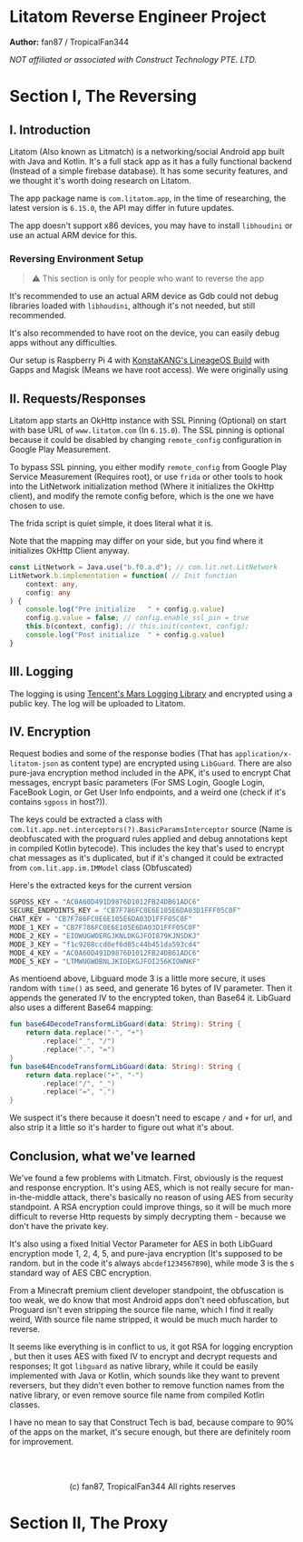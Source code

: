 # Litatom Reverse Engineer Project

**Author:** fan87 / TropicalFan344

*NOT affiliated or associated with Construct Technology PTE. LTD.*

# Section I, The Reversing

## I. Introduction
Litatom (Also known as Litmatch) is a networking/social Android app built with Java and
Kotlin. It's a full stack app as it has a fully functional backend (Instead of a simple firebase
database). It has some security features, and we thought it's worth doing research
on Litatom.

The app package name is `com.litatom.app`, in the time of researching, the latest
version is `6.15.0`, the API may differ in future updates.

The app doesn't support x86 devices, you may have to install 
`libhoudini` or use an actual ARM device for this.


### Reversing Environment Setup
> ⚠ This section is only for people who want to reverse the app

It's recommended to use an actual ARM device as Gdb could not debug libraries
loaded with `libhoudini`, although it's not needed, but still recommended.

It's also recommended to have root on the device, you can easily debug apps
without any difficulties.

Our setup is Raspberry Pi 4 with [KonstaKANG's LineageOS Build](https://konstakang.com/devices/rpi4/AOSP13/)
with Gapps and Magisk (Means we have root access). We were originally using 


## II. Requests/Responses
Litatom app starts an OkHttp instance with SSL Pinning (Optional) on start with base
URL of `www.litatom.com` (In `6.15.0`). The SSL pinning is optional because
it could be disabled by changing `remote_config` configuration in Google Play Measurement.

To bypass SSL pinning, you either modify `remote_config` from Google Play Service Measurement (Requires root),
or use `frida` or other tools to hook into the LitNetwork initialization method
(Where it initializes the OkHttp client), and modify the remote config before, which is 
the one we have chosen to use.

The frida script is quiet simple, it does literal what it is.

Note that the mapping may differ on your side, but you find where it initializes
OkHttp Client anyway.

```ts
const LitNetwork = Java.use("b.f0.a.d"); // com.lit.net.LitNetwork
LitNetwork.b.implementation = function( // Init function
    context: any,
    config: any
) {
    console.log("Pre initialize   " + config.g.value)
    config.g.value = false; // config.enable_ssl_pin = true
    this.b(context, config); // this.init(context, config);
    console.log("Post initialize  " + config.g.value)
}
```

## III. Logging
The logging is using [Tencent's Mars Logging Library](https://github.com/Tencent/mars/tree/master/mars/log) and
encrypted using a public key. The log will be uploaded to Litatom.

## IV. Encryption
Request bodies and some of the response bodies (That has `application/x-litatom-json` as content type)
are encrypted using `LibGuard`. There are also pure-java encryption method
included in the APK, it's used to encrypt Chat messages, encrypt basic parameters
(For SMS Login, Google Login, FaceBook Login, or Get User Info endpoints, and 
a weird one (check if it's contains `sgposs` in host?)).

The keys could be extracted a class with `com.lit.app.net.interceptors(?).BasicParamsInterceptor` source
(Name is deobfuscated with the proguard rules applied and debug annotations kept in
compiled Kotlin bytecode). This 
includes the key that's used to encrypt chat messages as it's duplicated, but
if it's changed it could be extracted from `com.lit.app.im.IMModel` class (Obfuscated)


Here's the extracted keys for the current version
```js
SGPOSS_KEY = "AC0A60D491D9876D1012FB24DB61ADC6"
SECURE_ENDPOINTS_KEY = "CB7F786FC0E6E105E6DA03D1FFF05C0F"
CHAT_KEY = "CB7F786FC0E6E105E6DA03D1FFF05C0F"
MODE_1_KEY = "CB7F786FC0E6E105E6DA03D1FFF05C0F"
MODE_2_KEY = "EIOWUGWOERGJKNLDKGJFOI879KJNSDKJ"
MODE_3_KEY = "f1c9208ccd8ef6d85c44b451da593cd4"
MODE_4_KEY = "AC0A60D491D9876D1012FB24DB61ADC6"
MODE_5_KEY = "LTMWUGWOBNLJKIOEKGJFOI256KIOWNKF"
```

As mentioend above, Libguard mode 3 is a little more secure, it uses random with `time()` as seed, 
and generate 16 bytes of IV parameter. Then it appends the generated IV to the encrypted token, than Base64 it. LibGuard also uses a different Base64 mapping:
```kt
fun base64DecodeTransformLibGuard(data: String): String {
    return data.replace("-", "+")
        .replace("_", "/")
        .replace(".", "=")
}
fun base64EncodeTransformLibGuard(data: String): String {
    return data.replace("+", "-")
        .replace("/", "_")
        .replace("=", ".")
}
```

We suspect it's there because it doesn't need to escape `/` and `+` for url, and also strip it a little so it's harder to figure out what it's about.

## Conclusion, what we've learned
We've found a few problems with Litmatch. First, obviously is the request and response
encryption. It's using AES, which is not really secure for man-in-the-middle attack,
there's basically no reason of using AES from security standpoint. A RSA encryption
could improve things, so it will be much more difficult to reverse Http requests by
simply decrypting them - because we don't have the private key.

It's also using a fixed Initial Vector Parameter for AES in both LibGuard encryption
mode 1, 2, 4, 5, and pure-java encryption (It's supposed to be random. but in the code
it's always `abcdef1234567890`), while mode 3 is the s standard way of AES CBC encryption.

From a Minecraft premium client developer standpoint, the obfuscation is too weak, we
do know that most Android apps don't need obfuscation, but Proguard isn't even stripping
the source file name, which I find it really weird, With source file name stripped,
it would be much much harder to reverse.

It seems like everything is in conflict to us, it got RSA for logging encryption
, but then it uses AES with fixed IV to encrypt and decrypt requests and responses;
It got `libguard` as native library, while it could be easily implemented with Java or
Kotlin, which sounds like they want to prevent reversers, but they didn't even
bother to remove function names from the native library, or even remove source file name
from compiled Kotlin classes.

I have no mean to say that Construct Tech is bad, because compare to 90% of the apps on
the market, it's secure enough, but there are definitely room for improvement.

<br>
<br>

<p align="center">(c) fan87, TropicalFan344  All rights reserves</p>


# Section II, The Proxy
